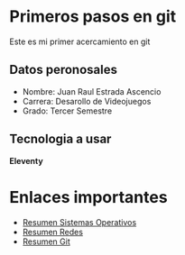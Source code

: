# Primeros pasos en git
Este es mi primer acercamiento en git  
## Datos peronosales 
- Nombre: Juan Raul Estrada Ascencio 
- Carrera: Desarollo de Videojuegos 
- Grado: Tercer Semestre 
## Tecnologia a usar 
**Eleventy**

# Enlaces importantes
- [Resumen Sistemas Operativos](SO.md)
- [Resumen Redes](Redes.md)
- [Resumen Git](Git.md)
